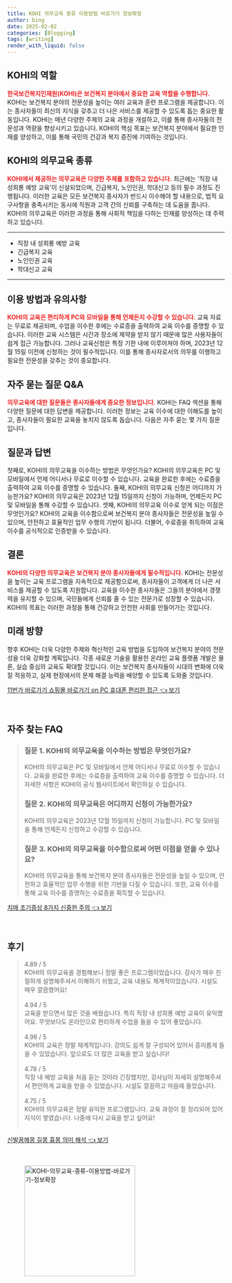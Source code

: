 ```yaml
---
title: KOHI 의무교육 종류 이용방법 바로가기 정보확장
author: bing
date: 2025-02-02
categories: [Blogging]
tags: [writing]
render_with_liquid: false
---
```



<h2 id='KOHI_역할'>KOHI의 역할</h2>

<p><b><span style="color: #ee2323;">한국보건복지인재원(KOHI)은 보건복지 분야에서 중요한 교육 역할을 수행합니다.</span></b> KOHI는 보건복지 분야의 전문성을 높이는 여러 교육과 훈련 프로그램을 제공합니다. 이는 종사자들이 최신의 지식을 갖추고 더 나은 서비스를 제공할 수 있도록 돕는 중요한 활동입니다. KOHI는 매년 다양한 주제의 교육 과정을 개설하고, 이를 통해 종사자들의 전문성과 역량을 향상시키고 있습니다. KOHI의 핵심 목표는 보건복지 분야에서 필요한 인재를 양성하고, 이를 통해 국민의 건강과 복지 증진에 기여하는 것입니다.</p>

<h2 id='의무교육_종류'>KOHI의 의무교육 종류</h2>

<p><b><span style="color: #ee2323;">KOHI에서 제공하는 의무교육은 다양한 주제를 포함하고 있습니다.</span></b> 최근에는 '직장 내 성희롱 예방 교육'이 신설되었으며, 긴급복지, 노인인권, 학대신고 등의 필수 과정도 진행됩니다. 이러한 교육은 모든 보건복지 종사자가 반드시 이수해야 할 내용으로, 법적 요구사항을 충족시키는 동시에 직원과 고객 간의 신뢰를 구축하는 데 도움을 줍니다. KOHI의 의무교육은 이러한 과정을 통해 사회적 책임을 다하는 인재를 양성하는 데 주력하고 있습니다.</p>

<hr />

<ul>
    <li>직장 내 성희롱 예방 교육</li>
    <li>긴급복지 교육</li>
    <li>노인인권 교육</li>
    <li>학대신고 교육</li>
</ul>

<hr />

<h2 id='교육_이용방법'>이용 방법과 유의사항</h2>

<p><b><span style="color: #ee2323;">KOHI의 교육은 편리하게 PC와 모바일을 통해 언제든지 수강할 수 있습니다.</span></b> 교육 자료는 무료로 제공되며, 수업을 이수한 후에는 수료증을 출력하여 교육 이수를 증명할 수 있습니다. 이러한 교육 시스템은 시간과 장소에 제약을 받지 않기 때문에 많은 사용자들이 쉽게 접근 가능합니다. 그러나 교육신청은 특정 기한 내에 이루어져야 하며, 2023년 12월 15일 이전에 신청하는 것이 필수적입니다. 이를 통해 종사자로서의 의무를 이행하고 필요한 전문성을 갖추는 것이 중요합니다.</p>

<h2 id='자주_묻는_질문'>자주 묻는 질문 Q&A</h2>

<p><b><span style="color: #ee2323;">의무교육에 대한 질문들은 종사자들에게 중요한 정보입니다.</span></b> KOHI는 FAQ 섹션을 통해 다양한 질문에 대한 답변을 제공합니다. 이러한 정보는 교육 이수에 대한 이해도를 높이고, 종사자들이 필요한 교육을 놓치지 않도록 돕습니다. 다음은 자주 묻는 몇 가지 질문입니다.</p>

<h2 id='질문_답변'>질문과 답변</h2>

<p>첫째로, KOHI의 의무교육을 이수하는 방법은 무엇인가요? KOHI의 의무교육은 PC 및 모바일에서 언제 어디서나 무료로 이수할 수 있습니다. 교육을 완료한 후에는 수료증을 출력하여 교육 이수를 증명할 수 있습니다. 둘째, KOHI의 의무교육 신청은 어디까지 가능한가요? KOHI의 의무교육은 2023년 12월 15일까지 신청이 가능하며, 언제든지 PC 및 모바일을 통해 수강할 수 있습니다. 셋째, KOHI의 의무교육 이수로 얻게 되는 이점은 무엇인가요? KOHI의 교육을 이수함으로써 보건복지 분야 종사자들은 전문성을 높일 수 있으며, 안전하고 효율적인 업무 수행의 기반이 됩니다. 더불어, 수료증을 취득하여 교육 이수를 공식적으로 인증받을 수 있습니다.</p>

<h2 id='결론'>결론</h2>

<p><b><span style="color: #ee2323;">KOHI의 다양한 의무교육은 보건복지 분야 종사자들에게 필수적입니다.</span></b> KOHI는 전문성을 높이는 교육 프로그램을 지속적으로 제공함으로써, 종사자들이 고객에게 더 나은 서비스를 제공할 수 있도록 지원합니다. 교육을 이수한 종사자들은 그들의 분야에서 경쟁력을 유지할 수 있으며, 국민들에게 신뢰를 줄 수 있는 전문가로 성장할 수 있습니다. KOHI의 목표는 이러한 과정을 통해 건강하고 안전한 사회를 만들어가는 것입니다.</p>

<h2 id='미래_방향'>미래 방향</h2>

<p>향후 KOHI는 더욱 다양한 주제와 혁신적인 교육 방법을 도입하여 보건복지 분야의 전문성을 더욱 강화할 계획입니다. 각종 새로운 기술을 활용한 온라인 교육 플랫폼 개발은 물론, 실습 중심의 교육도 확대할 것입니다. 이는 보건복지 종사자들이 시대의 변화에 더욱 잘 적응하고, 실제 현장에서의 문제 해결 능력을 배양할 수 있도록 도와줄 것입니다.</p>


<p><a class="click-button" title="11번가 바로가기 쇼핑몰 바로가기 on PC 휴대폰 편리한 접근" href="https://24nara.github.io/posts/11%EB%B2%88%EA%B0%80-%EB%B0%94%EB%A1%9C%EA%B0%80%EA%B8%B0-%EC%87%BC%ED%95%91%EB%AA%B0-%EB%B0%94%EB%A1%9C%EA%B0%80%EA%B8%B0-on-PC-%ED%9C%B4%EB%8C%80%ED%8F%B0-%ED%8E%B8%EB%A6%AC%ED%95%9C-%EC%A0%91%EA%B7%BC/" rel="dofollow">11번가 바로가기 쇼핑몰 바로가기 on PC 휴대폰 편리한 접근 👈 보기</a></p><br>
<h2 id='자주_찾는_FAQ'>자주 찾는 FAQ</h2>
<div itemscope="" itemtype="https://schema.org/FAQPage"> 
<blockquote> 
<div itemscope="" itemprop="mainEntity" itemtype="https://schema.org/Question"> 
<h3 itemprop="name">질문 1. KOHI의 의무교육을 이수하는 방법은 무엇인가요?</h3> 
<div itemscope="" itemprop="acceptedAnswer" itemtype="https://schema.org/Answer"> 
<span itemprop="text"> 
<p>KOHI의 의무교육은 PC 및 모바일에서 언제 어디서나 무료로 이수할 수 있습니다. 교육을 완료한 후에는 수료증을 출력하여 교육 이수를 증명할 수 있습니다. 더 자세한 사항은 KOHI의 공식 웹사이트에서 확인하실 수 있습니다.</p> 
</span> 
</div> 
</div> 
<div itemscope="" itemprop="mainEntity" itemtype="https://schema.org/Question"> 
<h3 itemprop="name">질문 2. KOHI의 의무교육은 어디까지 신청이 가능한가요?</h3> 
<div itemscope="" itemprop="acceptedAnswer" itemtype="https://schema.org/Answer"> 
<span itemprop="text"> 
<p>KOHI의 의무교육은 2023년 12월 15일까지 신청이 가능합니다. PC 및 모바일을 통해 언제든지 신청하고 수강할 수 있습니다.</p> 
</span> 
</div> 
</div> 
<div itemscope="" itemprop="mainEntity" itemtype="https://schema.org/Question"> 
<h3 itemprop="name">질문 3. KOHI의 의무교육을 이수함으로써 어떤 이점을 얻을 수 있나요?</h3> 
<div itemscope="" itemprop="acceptedAnswer" itemtype="https://schema.org/Answer"> 
<span itemprop="text"> 
<p>KOHI의 의무교육을 통해 보건복지 분야 종사자들은 전문성을 높일 수 있으며, 안전하고 효율적인 업무 수행을 위한 기반을 다질 수 있습니다. 또한, 교육 이수를 통해 교육 이수를 증명하는 수료증을 획득할 수 있습니다.</p> 
</span> 
</div> 
</div> 
</blockquote> 
</div>
<p><a class="click-button" title="치매 초기증상 8가지 신중한 주의" href="https://24nara.github.io/posts/%EC%B9%98%EB%A7%A4-%EC%B4%88%EA%B8%B0%EC%A6%9D%EC%83%81-8%EA%B0%80%EC%A7%80-%EC%8B%A0%EC%A4%91%ED%95%9C-%EC%A3%BC%EC%9D%98/" rel="dofollow">치매 초기증상 8가지 신중한 주의 👈 보기</a></p><br>
<h2 id='후기'>후기</h2>
<div itemscope itemtype="https://schema.org/Product">
  <blockquote>
  <div itemprop="review" itemscope itemtype="https://schema.org/Review">
      <div itemprop="reviewRating" itemscope itemtype="https://schema.org/Rating"> <span itemprop="ratingValue">4.89</span> / <span itemprop="bestRating">5</span> </div>
      <span itemprop="reviewBody">KOHI의 의무교육을 경험해보니 정말 좋은 프로그램이었습니다. 강사가 매우 친절하게 설명해주셔서 이해하기 쉬웠고, 교육 내용도 체계적이었습니다. 시설도 매우 깔끔했어요!</span>
  </div>
  <br>
  <div itemprop="review" itemscope itemtype="https://schema.org/Review">
      <div itemprop="reviewRating" itemscope itemtype="https://schema.org/Rating"> <span itemprop="ratingValue">4.94</span> / <span itemprop="bestRating">5</span> </div>
      <span itemprop="reviewBody">교육을 받으면서 많은 것을 배웠습니다. 특히 직장 내 성희롱 예방 교육이 유익했어요. 무엇보다도 온라인으로 편리하게 수업을 들을 수 있어 좋았습니다.</span>
  </div>
  <br>
  <div itemprop="review" itemscope itemtype="https://schema.org/Review">
      <div itemprop="reviewRating" itemscope itemtype="https://schema.org/Rating"> <span itemprop="ratingValue">4.96</span> / <span itemprop="bestRating">5</span> </div>
      <span itemprop="reviewBody">KOHI의 교육은 정말 체계적입니다. 강의도 쉽게 잘 구성되어 있어서 흥미롭게 들을 수 있었습니다. 앞으로도 더 많은 교육을 받고 싶습니다!</span>
  </div>
  <br>
  <div itemprop="review" itemscope itemtype="https://schema.org/Review">
      <div itemprop="reviewRating" itemscope itemtype="schema.org/Rating"> <span itemprop="ratingValue">4.78</span> / <span itemprop="bestRating">5</span> </div>
      <span itemprop="reviewBody">직장 내 예방 교육을 처음 듣는 것이라 긴장했지만, 강사님이 자세히 설명해주셔서 편안하게 교육을 받을 수 있었습니다. 시설도 깔끔하고 마음에 들었습니다.</span>
  </div>
  <br>
  <div itemprop="review" itemscope itemtype="https://schema.org/Review">
      <div itemprop="reviewRating" itemscope itemtype="schema.org/Rating"> <span itemprop="ratingValue">4.75</span> / <span itemprop="bestRating">5</span> </div>
      <span itemprop="reviewBody">KOHI의 의무교육은 정말 유익한 프로그램입니다. 교육 과정이 잘 정리되어 있어 지식이 쌓였습니다. 나중에 다시 교육을 받고 싶어요!</span>
  </div>
  <br>
  </blockquote>
</div>
<p><a class="click-button" title="신발꿈해몽 길몽 흉몽 의미 해석" href="https://24nara.github.io/posts/%EC%8B%A0%EB%B0%9C%EA%BF%88%ED%95%B4%EB%AA%BD-%EA%B8%B8%EB%AA%BD-%ED%9D%89%EB%AA%BD-%EC%9D%98%EB%AF%B8-%ED%95%B4%EC%84%9D/" rel="dofollow">신발꿈해몽 길몽 흉몽 의미 해석 👈 보기</a></p><br>
<figure class="image"><img src="https://24nara.github.io/assets/img/thumbnail/KOHI-의무교육-종류-이용방법-바로가기-정보확장.webp" alt="KOHI-의무교육-종류-이용방법-바로가기-정보확장" width="256" height="256"></figure>